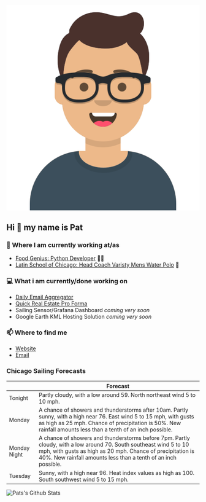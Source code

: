 [![Social banner for p-j-falconer](https://raw.githubusercontent.com/P-J-FALCONER/P-J-FALCONER/master/assets/avataaars.svg)](https://patfalconer.com/)
## Hi :wave: my name is Pat

### 💼 Where I am currently working at/as
- [Food Genius: Python Developer](https://getfoodgenius.com/) 🍔🐍
- [Latin School of Chicago: Head Coach Varisty Mens Water Polo](https://www.latinschool.org/) 🤽


### 💻 What i am currently/done working on
 - [Daily Email Aggregator](https://github.com/P-J-FALCONER/dott_daily_mail)
 - [Quick Real Estate Pro Forma](https://github.com/P-J-FALCONER/henry)
 - Sailing Sensor/Grafana Dashboard *coming very soon*
 - Google Earth KML Hosting Solution *coming very soon*

### 📫 Where to find me
 - [Website](https://patfalconer.com/)
 - [Email](mailto:patrick.j.falconer@gmail.com)


### Chicago Sailing Forecasts
|   | Forecast  |
|---|---|
| Tonight | Partly cloudy, with a low around 59. North northeast wind 5 to 10 mph. |
| Monday | A chance of showers and thunderstorms after 10am. Partly sunny, with a high near 76. East wind 5 to 15 mph, with gusts as high as 25 mph. Chance of precipitation is 50%. New rainfall amounts less than a tenth of an inch possible. |
| Monday Night | A chance of showers and thunderstorms before 7pm. Partly cloudy, with a low around 70. South southeast wind 5 to 10 mph, with gusts as high as 20 mph. Chance of precipitation is 40%. New rainfall amounts less than a tenth of an inch possible. |
| Tuesday | Sunny, with a high near 96. Heat index values as high as 100. South southwest wind 5 to 15 mph. |

![Pats's Github Stats](https://github-readme-stats.vercel.app/api?username=p-j-falconer&show_icons=true&theme=radical)
